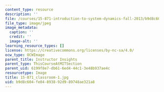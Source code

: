 ```yaml
---
content_type: resource
description: ''
file: /courses/15-871-introduction-to-system-dynamics-fall-2013/b9d8c604fe04893892d989748ae321a8_15-871_classroom-1.jpg
file_type: image/jpeg
image_metadata:
  caption: ''
  credit: ''
  image-alt: ''
learning_resource_types: []
license: https://creativecommons.org/licenses/by-nc-sa/4.0/
ocw_type: OCWImage
parent_title: Instructor Insights
parent_type: ThisCourseAtMITSection
parent_uid: 6199f8e7-db61-6ed4-44c1-3e48b937ae4c
resourcetype: Image
title: 15-871_classroom-1.jpg
uid: b9d8c604-fe04-8938-92d9-89748ae321a8
---
```

